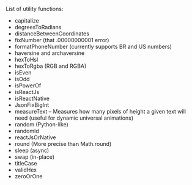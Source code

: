 List of utility functions:

- capitalize
- degreesToRadians
- distanceBetweenCoordinates
- fixNumber (that .00000000001 error)
- formatPhoneNumber (currently supports BR and US numbers)
- haversine and archaversine
- hexToHsl
- hexToRgba (RGB and RGBA)
- isEven
- isOdd
- isPowerOf
- isReactJs
- isReactNative
- JsonFixBigInt
- measureText – Measures how many pixels of height a given text will need (useful for dynamic universal animations)
- random (Python-like)
- randomId
- reactJsOrNative
- round (More precise than Math.round)
- sleep (async)
- swap (in-place)
- titleCase
- validHex
- zeroOrOne
